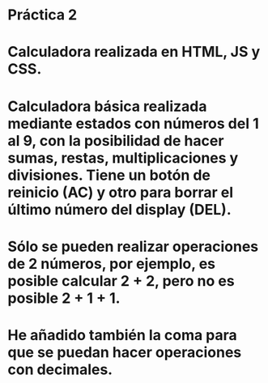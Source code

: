  # Práctica 2
# Calculadora realizada en HTML, JS y CSS.

# Calculadora básica realizada mediante estados con números del 1 al 9, con la posibilidad de hacer sumas, restas, multiplicaciones y divisiones. Tiene un botón de reinicio (AC) y otro para borrar el último número del display (DEL).

# Sólo se pueden realizar operaciones de 2 números, por ejemplo, es posible calcular 2 + 2, pero no es posible 2 + 1 + 1.

# He añadido también la coma para que se puedan hacer operaciones con decimales.